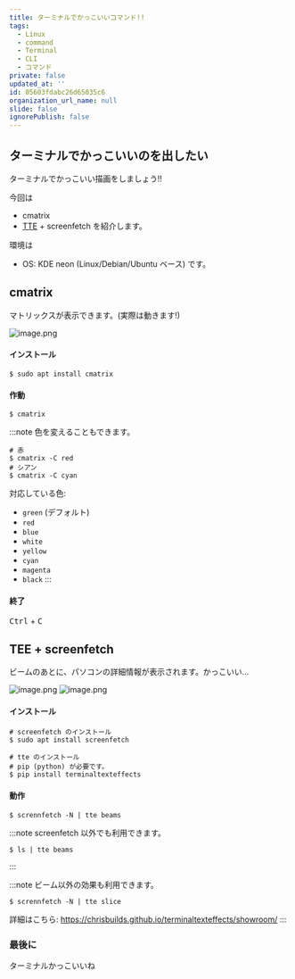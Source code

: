 ```yaml
---
title: ターミナルでかっこいいコマンド!!
tags:
  - Linux
  - command
  - Terminal
  - CLI
  - コマンド
private: false
updated_at: ''
id: 05603fdabc26d65035c6
organization_url_name: null
slide: false
ignorePublish: false
---
```

## ターミナルでかっこいいのを出したい
ターミナルでかっこいい描画をしましょう!!

今回は
- cmatrix
- [TTE](https://github.com/ChrisBuilds/terminaltexteffects) + screenfetch
を紹介します。

環境は
- OS: KDE neon (Linux/Debian/Ubuntu ベース)
です。

## cmatrix
マトリックスが表示できます。(実際は動きます!)

![image.png](https://qiita-image-store.s3.ap-northeast-1.amazonaws.com/0/2769460/685515ff-78b6-b600-0c58-a623404582da.png)


#### インストール
```shell
$ sudo apt install cmatrix
```

#### 作動
```shell
$ cmatrix
```

:::note
色を変えることもできます。
```shell
# 赤
$ cmatrix -C red
# シアン
$ cmatrix -C cyan
```

対応している色:
- `green` (デフォルト)
- `red`
- `blue`
- `white`
- `yellow`
- `cyan`
- `magenta`
- `black`
:::

#### 終了
<kbd>Ctrl</kbd> + <kbd>C</kbd>

## TEE + screenfetch
ビームのあとに、パソコンの詳細情報が表示されます。かっこいい…

![image.png](https://qiita-image-store.s3.ap-northeast-1.amazonaws.com/0/2769460/a23ab037-de6f-0670-7d05-cd7823c7122f.png)
![image.png](https://qiita-image-store.s3.ap-northeast-1.amazonaws.com/0/2769460/eb9152c2-9220-a480-c0de-d5bb1e4c1df1.png)

#### インストール
```shell
# screenfetch のインストール
$ sudo apt install screenfetch

# tte のインストール
# pip (python) が必要です。
$ pip install terminaltexteffects
```

#### 動作
```shell
$ scrennfetch -N | tte beams
```

:::note
screenfetch 以外でも利用できます。

```shell
$ ls | tte beams
```
:::

:::note
ビーム以外の効果も利用できます。

```shell
$ scrennfetch -N | tte slice
```

詳細はこちら: https://chrisbuilds.github.io/terminaltexteffects/showroom/
:::

### 最後に
ターミナルかっこいいね
